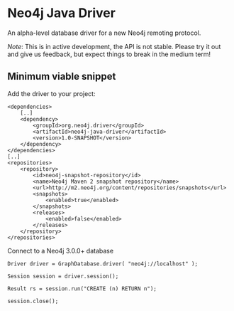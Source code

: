 # Neo4j Java Driver

An alpha-level database driver for a new Neo4j remoting protocol. 

*Note*: This is in active development, the API is not stable. Please try it out and give us feedback, but expect 
things to break in the medium term!

## Minimum viable snippet

Add the driver to your project:

    <dependencies>
        [..]
        <dependency>
            <groupId>org.neo4j.driver</groupId>
            <artifactId>neo4j-java-driver</artifactId>
            <version>1.0-SNAPSHOT</version>
        </dependency>
    </dependencies>
    [..]
    <repositories>
        <repository>
            <id>neo4j-snapshot-repository</id>
            <name>Neo4j Maven 2 snapshot repository</name>
            <url>http://m2.neo4j.org/content/repositories/snapshots</url>
            <snapshots>
                <enabled>true</enabled>
            </snapshots>
            <releases>
                <enabled>false</enabled>
            </releases>
        </repository>
    </repositories>
    

Connect to a Neo4j 3.0.0+ database

    Driver driver = GraphDatabase.driver( "neo4j://localhost" );
    
    Session session = driver.session();
    
    Result rs = session.run("CREATE (n) RETURN n");
    
    session.close();
    
